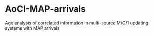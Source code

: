 # AoCI-MAP-arrivals
Age analysis of correlated information in multi-source M/G/1 updating systems with MAP arrivals
